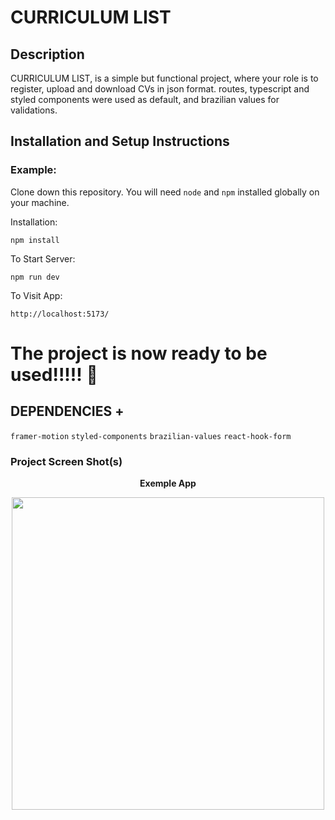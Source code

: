 # CURRICULUM LIST

## **Description**

CURRICULUM LIST, is a simple but functional project, where your role is to register, upload and download CVs in json format.
routes, typescript and styled components were used as default, and brazilian values ​​for validations.

## **Installation and Setup Instructions**

### **Example:**

Clone down this repository. You will need `node` and `npm` installed globally on your machine.

Installation:

`npm install`

To Start Server:

`npm run dev`

To Visit App:

`http://localhost:5173/`

# The project is now ready to be used!!!!!  🚀 #

## DEPENDENCIES +
`framer-motion`
`styled-components`
`brazilian-values`
`react-hook-form`



### **Project Screen Shot(s)**

<div align="center">
    <p><strong>Exemple App</strong></p>
    <img width="500" src="public/assets/exemple-application.mp4">
</div>
